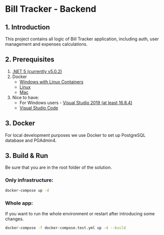 # Bill Tracker - Backend

## 1. Introduction
This project contains all logic of Bill Tracker application, including auth, user management and expenses calculations.

## 2. Prerequisites
1. [.NET 5 (currently v5.0.2)](https://dotnet.microsoft.com/download/dotnet/5.0)
2. Docker
    - [Windows with Linux Containers](https://docs.docker.com/docker-for-windows/install/)
    - [Linux](https://docs.docker.com/engine/install/ubuntu/)
    - [Mac](https://docs.docker.com/docker-for-mac/install/)
3. Nice to have:
    - For Windows users - [Visual Studio 2019 (at least 16.8.4)](https://visualstudio.microsoft.com/pl/vs/)
    - [Visual Studio Code](https://code.visualstudio.com/)

## 3. Docker
For local development purposes we use Docker to set up PostgreSQL database and PGAdmin4.

## 3. Build & Run
Be sure that you are in the root folder of the solution.

### Only infrastructure:
```bash
docker-compose up -d
```

### Whole app:
If you want to run the whole environment or restart after introducing some changes.

```bash
docker-compose -f docker-compose.test.yml up -d --build
```
